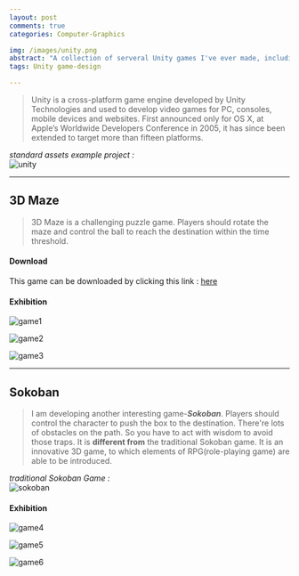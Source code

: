 ```yaml
---
layout: post
comments: true
categories: Computer-Graphics

img: /images/unity.png
abstract: "A collection of serveral Unity games I've ever made, including 3D Maze and 3D Sokoban."
tags: Unity game-design

---
```


> Unity is a cross-platform game engine developed by Unity Technologies and used to develop video games for PC, consoles, mobile devices and websites. First announced only for OS X, at Apple’s Worldwide Developers Conference in 2005, it has since been extended to target more than fifteen platforms.

*standard assets example project :*
<br/>
![unity](./unity.jpg)

***

## 3D Maze

> 3D Maze is a challenging puzzle game. Players should rotate the maze and control the ball to reach the destination within the time threshold.

#### Download

This game can be downloaded by clicking this link : [here](./game.zip)

#### Exhibition

![game1](./game1.png)

![game2](./game2.png)

![game3](./game3.png)

***

## Sokoban

> I am developing another interesting game-***Sokoban***. Players should control the character to push the box to the destination. There're lots of obstacles on the path. So you have to act with wisdom to avoid those traps. It is **different from** the traditional Sokoban game. It is an innovative 3D game, to which elements of RPG(role-playing game) are able to be introduced.

*traditional Sokoban Game :*
<br/>
![sokoban](./sokoban.png)

#### Exhibition

![game4](./game4.png)

![game5](./game5.png)

![game6](./61.png)
